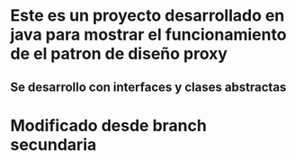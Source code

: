 # Este es un proyecto desarrollado en java para mostrar el funcionamiento de el patron de diseño proxy
## Se desarrollo con interfaces y clases abstractas
# Modificado desde branch secundaria